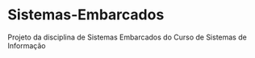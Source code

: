 # Sistemas-Embarcados
Projeto da disciplina de Sistemas Embarcados do Curso de Sistemas de Informação
